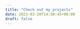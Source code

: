 ```yaml
---
title: "Check out my projects"
date: 2023-03-20T14:50:45+06:00
draft: false
---
```


<!-- {{< githubprojects "nasif43" >}} -->


